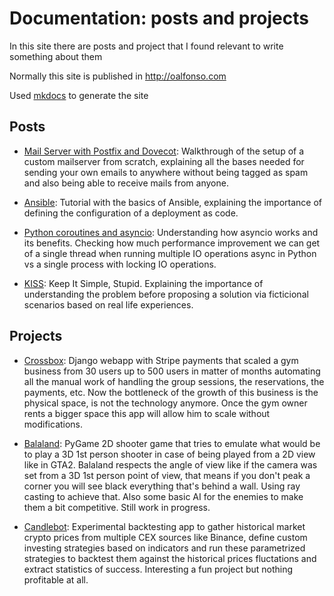# Documentation: posts and projects

In this site there are posts and project that I found relevant to write something about them

Normally this site is published in http://oalfonso.com

Used [mkdocs](http://www.mkdocs.org/) to generate the site


## Posts
* [Mail Server with Postfix and Dovecot](http://oalfonso.com/posts/mailserver):
Walkthrough of the setup of a custom mailserver from scratch, explaining all the bases needed for sending your own emails to anywhere without being tagged as spam and also being able to receive mails from anyone.

* [Ansible](http://oalfonso.com/posts/ansible):
Tutorial with the basics of Ansible, explaining the importance of defining the configuration of a deployment as code.

* [Python coroutines and asyncio](http://oalfonso.com/posts/python_async):
Understanding how asyncio works and its benefits. Checking how much performance improvement we can get of a single thread when running multiple IO operations async in Python vs a single process with locking IO operations.

* [KISS](http://oalfonso.com/posts/kiss):
Keep It Simple, Stupid. Explaining the importance of understanding the problem before proposing a solution via ficticional scenarios based on real life experiences.


## Projects
* [Crossbox](http://oalfonso.com/projects/crossbox):
Django webapp with Stripe payments that scaled a gym business from 30 users
up to 500 users in matter of months automating all the manual work of handling
the group sessions, the reservations, the payments, etc. Now the bottleneck of the growth of this business is the physical space, is not the technology anymore. Once the gym owner rents a bigger space this app will allow him to scale without modifications.

* [Balaland](http://oalfonso.com/projects/balaland):
PyGame 2D shooter game that tries to emulate what would be to play a 3D 1st person shooter in case of being played from a 2D view like in GTA2. Balaland respects the angle of view like if the camera was set from a 3D 1st person point of view, that means if you don't peak a corner you will see black everything that's behind a wall. Using ray casting to achieve that. Also some basic AI for the enemies to make them a bit competitive.
Still work in progress.

* [Candlebot](http://oalfonso.com/projects/candlebot):
Experimental backtesting app to gather historical market crypto prices from multiple CEX sources like Binance, define custom investing strategies based on indicators and run these parametrized strategies to backtest them against the historical prices fluctations and extract statistics of success. Interesting a fun project but nothing profitable at all.
